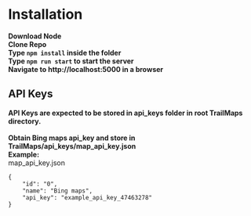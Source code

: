 # Installation <br>
**Download Node**<br>
**Clone Repo**<br>
**Type `npm install` inside the folder**<br>
**Type `npm run start` to start the server**<br>
**Navigate to http://localhost:5000 in a browser** <br>
## API Keys
**API Keys are expected to be stored in api_keys folder in root TrailMaps directory.**<br><br>
**Obtain Bing maps api_key and store in TrailMaps/api_keys/map_api_key.json**<br>
**Example:**<br>
map_api_key.json<br>
```
{
    "id": "0",
    "name": "Bing maps",
    "api_key": "example_api_key_47463278"
}
```